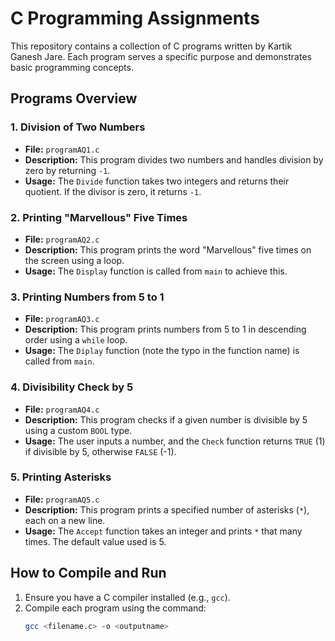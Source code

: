 # C Programming Assignments

This repository contains a collection of C programs written by Kartik Ganesh Jare. Each program serves a specific purpose and demonstrates basic programming concepts.

## Programs Overview

### 1. Division of Two Numbers
- **File:** `programAQ1.c`
- **Description:** This program divides two numbers and handles division by zero by returning `-1`.
- **Usage:** The `Divide` function takes two integers and returns their quotient. If the divisor is zero, it returns `-1`.

### 2. Printing "Marvellous" Five Times
- **File:** `programAQ2.c`
- **Description:** This program prints the word "Marvellous" five times on the screen using a loop.
- **Usage:** The `Display` function is called from `main` to achieve this.

### 3. Printing Numbers from 5 to 1
- **File:** `programAQ3.c`
- **Description:** This program prints numbers from 5 to 1 in descending order using a `while` loop.
- **Usage:** The `Diplay` function (note the typo in the function name) is called from `main`.

### 4. Divisibility Check by 5
- **File:** `programAQ4.c`
- **Description:** This program checks if a given number is divisible by 5 using a custom `BOOL` type.
- **Usage:** The user inputs a number, and the `Check` function returns `TRUE` (1) if divisible by 5, otherwise `FALSE` (-1).

### 5. Printing Asterisks
- **File:** `programAQ5.c`
- **Description:** This program prints a specified number of asterisks (`*`), each on a new line.
- **Usage:** The `Accept` function takes an integer and prints `*` that many times. The default value used is 5.

## How to Compile and Run
1. Ensure you have a C compiler installed (e.g., `gcc`).
2. Compile each program using the command:  
   ```bash
   gcc <filename.c> -o <outputname>
